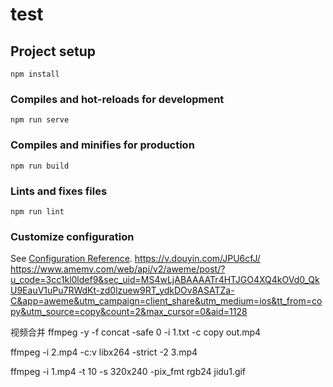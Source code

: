 <!--
 * @Author: your name
 * @Date: 2020-10-28 10:53:30
 * @LastEditTime: 2020-11-13 14:23:24
 * @LastEditors: Please set LastEditors
 * @Description: In User Settings Edit
 * @FilePath: \electronVue\README.md
-->
# test

## Project setup
```
npm install
```

### Compiles and hot-reloads for development
```
npm run serve
```

### Compiles and minifies for production
```
npm run build
```

### Lints and fixes files
```
npm run lint
```

### Customize configuration
See [Configuration Reference](https://cli.vuejs.org/config/).
https://v.douyin.com/JPU6cfJ/
https://www.amemv.com/web/api/v2/aweme/post/?u_code=3cc1kl0ldef9&sec_uid=MS4wLjABAAAATr4HTJGO4XQ4kOVd0_QkU9EauV1uPu7RWdKt-zd0lzuew9RT_ydkDOv8ASATZa-C&app=aweme&utm_campaign=client_share&utm_medium=ios&tt_from=copy&utm_source=copy&count=2&max_cursor=0&aid=1128

视频合并
ffmpeg -y -f concat -safe 0 -i 1.txt -c copy out.mp4

ffmpeg -i 2.mp4 -c:v libx264 -strict -2 3.mp4

ffmpeg -i 1.mp4 -t 10 -s 320x240 -pix_fmt rgb24 jidu1.gif